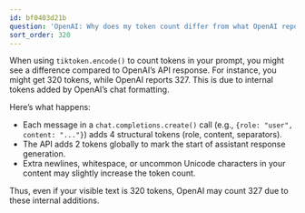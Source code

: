 ```yaml
---
id: bf0403d21b
question: 'OpenAI: Why does my token count differ from what OpenAI reports?'
sort_order: 320
---
```


When using `tiktoken.encode()` to count tokens in your prompt, you might see a difference compared to OpenAI’s API response. For instance, you might get 320 tokens, while OpenAI reports 327. This is due to internal tokens added by OpenAI’s chat formatting.

Here’s what happens:

- Each message in a `chat.completions.create()` call (e.g., `{role: "user", content: "..."}`) adds 4 structural tokens (role, content, separators).
- The API adds 2 tokens globally to mark the start of assistant response generation.
- Extra newlines, whitespace, or uncommon Unicode characters in your content may slightly increase the token count.

Thus, even if your visible text is 320 tokens, OpenAI may count 327 due to these internal additions.
